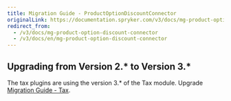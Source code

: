 ```yaml
---
title: Migration Guide - ProductOptionDiscountConnector
originalLink: https://documentation.spryker.com/v3/docs/mg-product-option-discount-connector
redirect_from:
  - /v3/docs/mg-product-option-discount-connector
  - /v3/docs/en/mg-product-option-discount-connector
---
```


## Upgrading from Version 2.* to Version 3.*
The tax plugins are using the version 3.* of the Tax module. Upgrade [Migration Guide - Tax](/docs/scos/dev/migration-and-integration/202001.0/module-migration-guides/migration-guide-tax.html).
